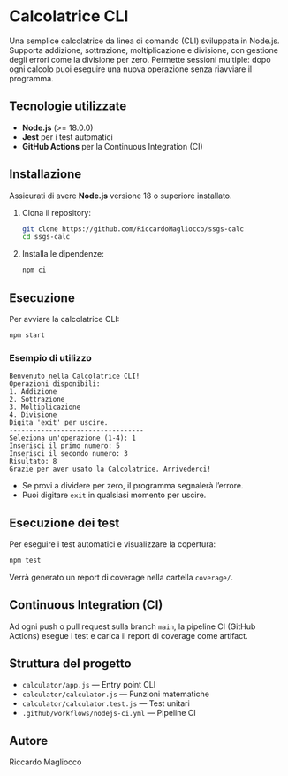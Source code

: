 # Calcolatrice CLI

Una semplice calcolatrice da linea di comando (CLI) sviluppata in Node.js. Supporta addizione, sottrazione, moltiplicazione e divisione, con gestione degli errori come la divisione per zero. Permette sessioni multiple: dopo ogni calcolo puoi eseguire una nuova operazione senza riavviare il programma.

## Tecnologie utilizzate

- **Node.js** (>= 18.0.0)
- **Jest** per i test automatici
- **GitHub Actions** per la Continuous Integration (CI)

## Installazione

Assicurati di avere **Node.js** versione 18 o superiore installato.

1. Clona il repository:
   ```sh
   git clone https://github.com/RiccardoMagliocco/ssgs-calc
   cd ssgs-calc
   ```

2. Installa le dipendenze:
   ```sh
   npm ci
   ```

## Esecuzione

Per avviare la calcolatrice CLI:
```sh
npm start
```

### Esempio di utilizzo

```
Benvenuto nella Calcolatrice CLI!
Operazioni disponibili:
1. Addizione
2. Sottrazione
3. Moltiplicazione
4. Divisione
Digita 'exit' per uscire.
----------------------------------
Seleziona un'operazione (1-4): 1
Inserisci il primo numero: 5
Inserisci il secondo numero: 3
Risultato: 8
Grazie per aver usato la Calcolatrice. Arrivederci!
```

- Se provi a dividere per zero, il programma segnalerà l’errore.
- Puoi digitare `exit` in qualsiasi momento per uscire.

## Esecuzione dei test

Per eseguire i test automatici e visualizzare la copertura:
```sh
npm test
```
Verrà generato un report di coverage nella cartella `coverage/`.

## Continuous Integration (CI)

Ad ogni push o pull request sulla branch `main`, la pipeline CI (GitHub Actions) esegue i test e carica il report di coverage come artifact.

## Struttura del progetto

- `calculator/app.js` — Entry point CLI
- `calculator/calculator.js` — Funzioni matematiche
- `calculator/calculator.test.js` — Test unitari
- `.github/workflows/nodejs-ci.yml` — Pipeline CI

## Autore

Riccardo Magliocco
